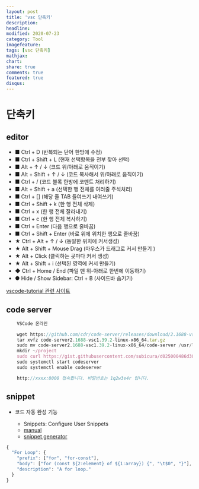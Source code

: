 ```yaml
---
layout: post
title: 'vsc 단축키'
description:
headline:
modified: 2020-07-23
category: Tool
imagefeature:
tags: [vsc 단축키]
mathjax:
chart:
share: true
comments: true
featured: true
disqus:
---
```


# 단축키

## editor

-   ■ Ctrl + D (반복되는 단어 한방에 수정)
-   ■ Ctrl + Shift + L (현재 선택항목을 전부 찾아 선택)
-   ■ Alt + ↑ / ↓ (코드 위/아래로 움직이기)
-   ■ Alt + Shift + ↑ / ↓ (코드 복사해서 위/아래로 움직이기)
-   ■ Ctrl + / (코드 블록 한방에 코멘트 처리하기)
-   ■ Alt + Shift + a (선택한 행 전체를 여러줄 주석처리)
-   ■ Ctrl + [] (해당 줄 TAB 들여쓰기 내여쓰기)
-   ■ Ctrl + Shift + k (한 행 전체 삭제)
-   ■ Ctrl + x (한 행 전체 잘라내기)
-   ■ Ctrl + c (한 행 전체 복사하기)
-   ■ Ctrl + Enter (다음 행으로 줄바꿈)
-   ■ Ctrl + Shift + Enter (바로 위에 위치한 행으로 줄바꿈)
-   ★ Ctrl + Alt + ↑ / ↓ (동일한 위치에 커서생성)
-   ★ Alt + Shift + Mouse Drag (마우스가 드래그로 커서 만들기 )
-   ★ Alt + Click (클릭하는 곳마다 커서 생성)
-   ★ Alt + Shift + i (선택된 영역에 커서 만들기)
-   ◆ Ctrl + Home / End (파일 맨 위-아래로 한번에 이동하기)
-   ● Hide / Show Sidebar: Ctrl + B (사이드바 숨기기)

[vscode-tutorial 관련 사이트](https://demun.github.io/vscode-tutorial/shortcuts/)

## code server

```JavaScript
    VSCode 온라인

    wget https://github.com/cdr/code-server/releases/download/2.1688-vsc1.39.2/code-server2.1688-vsc1.39.2-linux-x86_64.tar.gz
    tar xvfz code-server2.1688-vsc1.39.2-linux-x86_64.tar.gz
    sudo mv code-server2.1688-vsc1.39.2-linux-x86_64/code-server /usr/local/bin
    mkdir ~/project
    sudo curl https://gist.githubusercontent.com/subicura/d025000486d30d92dfa6ccc523c3f5e3/raw/2e93bb0dca992523a3e3a6fdba95d2f3526c52db/codeserver.service -o /lib/systemd/system/codeserver.service
    sudo systemctl start codeserver
    sudo systemctl enable codeserver

    http://xxxx:8000 접속합니다. 비밀번호는 1q2w3e4r 입니다.
```

## snippet

-   코드 자동 완성 기능

    -   Snippets: Configure User Snippets
    -   [manual](https://code.visualstudio.com/docs/editor/userdefinedsnippets)
    -   [snippet generator](https://snippet-generator.app/)

```JavaScript
{
  "For Loop": {
    "prefix": ["for", "for-const"],
    "body": ["for (const ${2:element} of ${1:array}) {", "\t$0", "}"],
    "description": "A for loop."
  }
}
```
